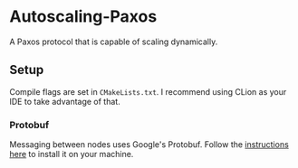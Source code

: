 # Autoscaling-Paxos
A Paxos protocol that is capable of scaling dynamically.

## Setup
Compile flags are set in `CMakeLists.txt`. I recommend using CLion as your IDE to take advantage of that.

### Protobuf
Messaging between nodes uses Google's Protobuf. Follow the [instructions here](https://github.com/protocolbuffers/protobuf/blob/master/src/README.md) to install it on your machine.